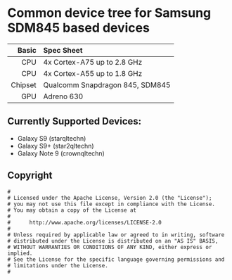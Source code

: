 # Common device tree for Samsung SDM845 based devices

Basic   | Spec Sheet
-------:|:----------
CPU     | 4x Cortex-A75 up to 2.8 GHz
CPU     | 4x Cortex-A55 up to 1.8 GHz
Chipset | Qualcomm Snapdragon 845, SDM845
GPU     | Adreno 630

##  Currently Supported Devices:
 - Galaxy S9 (starqltechn)
 - Galaxy S9+ (star2qltechn)
 - Galaxy Note 9 (crownqltechn)

## Copyright

```
#
# Licensed under the Apache License, Version 2.0 (the "License");
# you may not use this file except in compliance with the License.
# You may obtain a copy of the License at
#
#      http://www.apache.org/licenses/LICENSE-2.0
#
# Unless required by applicable law or agreed to in writing, software
# distributed under the License is distributed on an "AS IS" BASIS,
# WITHOUT WARRANTIES OR CONDITIONS OF ANY KIND, either express or implied.
# See the License for the specific language governing permissions and
# limitations under the License.
#
